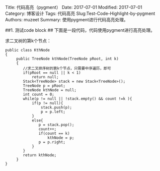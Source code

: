 Title: 代码高亮（pygment）
Date: 2017-07-01
Modified: 2017-07-01
Category: 博客设计
Tags: 代码高亮
Slug:Test-Code-Highlight-by-pygment
Authors: muzeet
Summary: 使用pygment进行代码高亮处理。

##1. 测试code block ##
下面是一段代码，代码使用pygment进行高亮处理。

求二叉树的第k个节点：

	public class KthNode
    {
		 public TreeNode kthNode(TreeNode pRoot, int k)
		 {
	        //求二叉排序树的第k个节点，只需要中序遍历，即可
	        if(pRoot == null || k < 1)
	            return null;
	        Stack<TreeNode> stack = new Stack<TreeNode>();
	        TreeNode p = pRoot;
	        TreeNode kthNode = null;
	        int count = 0;
	        while(p != null || !stack.empty() && count !=k ){
	            if(p != null){
	                stack.push(p);
	                p = p.left;
	            }
	            else{
	               p = stack.pop();
	               count++;
	               if(count == k)
	                   kthNode = p;
	               p = p.right;
	            }
	        }
	        return kthNode;
		 }
    }
